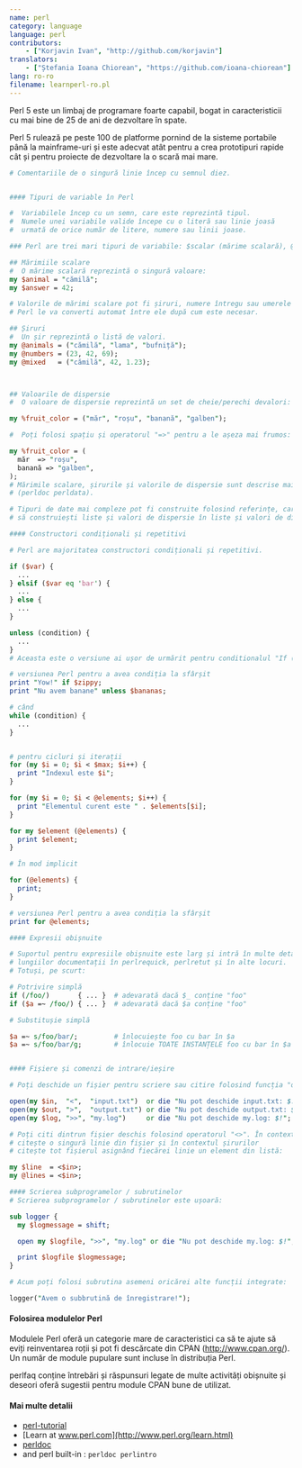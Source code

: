 ```yaml
---
name: perl
category: language
language: perl
contributors:
    - ["Korjavin Ivan", "http://github.com/korjavin"]
translators:
    - ["Ștefania Ioana Chiorean", "https://github.com/ioana-chiorean"]
lang: ro-ro
filename: learnperl-ro.pl
---
```


Perl 5 este un limbaj de programare foarte capabil, bogat in caracteristicii cu mai bine de 25 de ani de dezvoltare în spate. 

Perl 5 rulează pe peste 100 de platforme pornind de la sisteme portabile până la mainframe-uri și este adecvat atât pentru a crea prototipuri rapide cât și pentru proiecte de dezvoltare la o scară mai mare. 



```perl
# Comentariile de o singură linie încep cu semnul diez.


#### Tipuri de variable în Perl 

#  Variabilele încep cu un semn, care este reprezintă tipul. 
#  Numele unei variabile valide începe cu o literă sau linie joasă
#  urmată de orice număr de litere, numere sau linii joase. 

### Perl are trei mari tipuri de variabile: $scalar (mărime scalară), @array (șir) și %hash (valoare de dispersie).

## Mărimiile scalare
#  O mărime scalară reprezintă o singură valoare:
my $animal = "cămilă"; 
my $answer = 42;

# Valorile de mărimi scalare pot fi șiruri, numere întregu sau umerele cu virgulă mobilă și
# Perl le va converti automat între ele după cum este necesar.

## Șiruri
#  Un șir reprezintă o listă de valori. 
my @animals = ("cămilă", "lama", "bufniță");
my @numbers = (23, 42, 69);
my @mixed   = ("cămilă", 42, 1.23);



## Valoarile de dispersie
#  O valoare de dispersie reprezintă un set de cheie/perechi devalori:

my %fruit_color = ("măr", "roșu", "banană", "galben");

#  Poți folosi spațiu și operatorul "=>" pentru a le așeza mai frumos:

my %fruit_color = (
  măr  => "roșu",
  banană => "galben",
);
# Mărimile scalare, șirurile și valorile de dispersie sunt descrise mai în detaliu în perldata.
# (perldoc perldata).

# Tipuri de date mai compleze pot fi construite folosind referințe, care îți permit 
# să construiești liste și valori de dispersie în liste și valori de dispersie

#### Constructori condiționali și repetitivi

# Perl are majoritatea constructori condiționali și repetitivi.

if ($var) {
  ...
} elsif ($var eq 'bar') {
  ...
} else {
  ...
}

unless (condition) {
  ...
}
# Aceasta este o versiune ai ușor de urmărit pentru conditionalul "If (!condition)" /("Dacă (!condiție)")

# versiunea Perl pentru a avea condiția la sfârșit
print "Yow!" if $zippy;
print "Nu avem banane" unless $bananas;

# când
while (condition) {
  ...
}


# pentru cicluri și iterații 
for (my $i = 0; $i < $max; $i++) {
  print "Indexul este $i";
}

for (my $i = 0; $i < @elements; $i++) {
  print "Elementul curent este " . $elements[$i];
}

for my $element (@elements) {
  print $element;
}

# În mod implicit

for (@elements) {
  print;
}

# versiunea Perl pentru a avea condiția la sfârșit
print for @elements;

#### Expresii obișnuite

# Suportul pentru expresiile obișnuite este larg și intră în multe detalii și este subiectul
# lungiilor documentații în perlrequick, perlretut și în alte locuri.
# Totuși, pe scurt:

# Potrivire simplă
if (/foo/)       { ... }  # adevarată dacă $_ conține "foo"
if ($a =~ /foo/) { ... }  # adevarată dacă $a conține "foo"

# Substitușie simplă

$a =~ s/foo/bar/;         # înlocuiește foo cu bar în $a
$a =~ s/foo/bar/g;        # înlocuie TOATE INSTANȚELE foo cu bar în $a


#### Fișiere și comenzi de intrare/ieșire 

# Poți deschide un fișier pentru scriere sau citire folosind funcția "open()".

open(my $in,  "<",  "input.txt")  or die "Nu pot deschide input.txt: $!";
open(my $out, ">",  "output.txt") or die "Nu pot deschide output.txt: $!";
open(my $log, ">>", "my.log")     or die "Nu pot deschide my.log: $!";

# Poți citi dintrun fișier deschis folosind operatorul "<>". În contextul mărimilor scalare
# citește o singură linie din fișier și în contextul șirurilor
# citește tot fișierul asignând fiecărei linie un element din listă:

my $line  = <$in>;
my @lines = <$in>;

#### Scrierea subprogramelor / subrutinelor
# Scrierea subprogramelor / subrutinelor este ușoară:

sub logger {
  my $logmessage = shift;

  open my $logfile, ">>", "my.log" or die "Nu pot deschide my.log: $!";

  print $logfile $logmessage;
}

# Acum poți folosi subrutina asemeni oricărei alte funcții integrate:

logger("Avem o subbrutină de înregistrare!");
```

#### Folosirea modulelor Perl

Modulele Perl oferă un categorie mare de caracteristici ca să te ajute să eviți reinventarea roții și pot fi descărcate din CPAN (http://www.cpan.org/). Un număr de module pupulare sunt incluse în distribuția Perl.

perlfaq conține întrebări și răspunsuri legate de multe activități obișnuite și deseori oferă sugestii pentru module CPAN bune de utilizat.

#### Mai multe detalii

 - [perl-tutorial](http://perl-tutorial.org/)
 - [Learn at www.perl.com](http://www.perl.org/learn.html)
 - [perldoc](http://perldoc.perl.org/)
 - and perl built-in : `perldoc perlintro`
